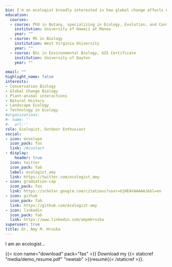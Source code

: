 ```yaml
---
bio: I'm an ecologist broadly interested in how global change affects ecosystem function and the implications for conservation.
education:
  courses:
  - course: PhD in Botany, specializing in Ecology, Evolution, and Conservation Biology
    institution: University of Hawaii at Manoa
    year: ""
  - course: MS in Biology
    institution: West Virginia University
    year: ""
  - course: BSc in Environmental Biology, GIS Certificate
    institution: University of Dayton
    year: ""
   
email: ""
highlight_name: false
interests:
- Conservation Biology
- Global Change Biology
- Plant-animal interactions
- Natural History
- Landscape Ecology
- Technology in Ecology
#organizations:
#- name: ''
#-  url:''
role: Ecologist, Outdoor Enthusiast
social:
- icon: envelope
  icon_pack: fas
  link: /#contact
- display:
    header: true
  icon: twitter
  icon_pack: fab
  label: ecologist_amy
  link: https://twitter.com/ecologist_amy
- icon: graduation-cap
  icon_pack: fas
  link: https://scholar.google.com/citations?user=UjHEAVAAAAAJ&hl=en
- icon: github
  icon_pack: fab
  link: https://github.com/ecologist-amy
- icon: linkedin
  icon_pack: fab
  link: https://www.linkedin.com/amymhruska
superuser: true
title: Dr. Amy M. Hruska
---
```


I am an ecologist... 


{{< icon name="download" pack="fas" >}} Download my {{< staticref "media/demo_resume.pdf" "newtab" >}}resumé{{< /staticref >}}.
